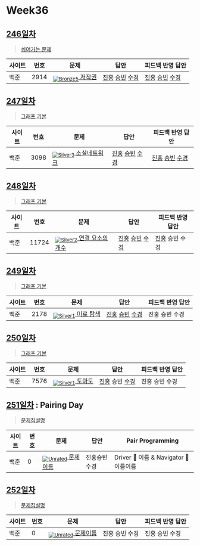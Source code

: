 <!-- tier 리스트 S -->
[Unrated]: https://user-images.githubusercontent.com/33937365/126247607-85783912-c11a-4d50-ac36-8cc7dcb75cd2.png
[Bronze5]: https://user-images.githubusercontent.com/33937365/126247611-e362d727-17a4-4737-a232-5827e185ab7c.png
[Silver5]: https://user-images.githubusercontent.com/33937365/126247618-38c5c905-672b-4d75-808e-8a7d45ea577d.png
[Silver4]: https://user-images.githubusercontent.com/33937365/126247620-ba2d1b96-b0aa-4b88-80c5-71569c69bbc3.png
[Silver3]: https://user-images.githubusercontent.com/33937365/126247621-1b55b7f4-3a79-4348-8a63-f00c1813853e.png
[Silver2]: https://user-images.githubusercontent.com/33937365/126247622-a83b30a9-6618-4593-b775-6f6730afd3f6.png
[Silver1]: https://user-images.githubusercontent.com/33937365/126247625-8d82f8ab-6f95-4ef8-a243-be31f548596e.png
<!-- tier 리스트 E -->

# Week36

## [246일차](Day246)

> [쉬어가는 문제](https://www.acmicpc.net/group/workbook/view/9797/36896)

| 사이트 | 번호 | 문제                                       | 답안           | 피드백 반영 답안 |
| ------ | ---- | ------------------------------------------ | -------------- | ---------------- |
| 백준   | 2914 | [<sub>![Bronze5]</sub> 저작권](https://www.acmicpc.net/problem/2914) | [진홍](Day246/boj2914_kjh.py) [승빈](Day246/boj2914_wsb.java) [수경](Day246/boj2914_hsk.js) | [진홍](Day246/boj2914_kjh_fb.py) [승빈](Day246/boj2914_wsb.java) [수경](Day246/boj2914_hsk.js)   |

## [247일차](Day247)

> [그래프 기본](https://www.acmicpc.net/group/workbook/view/9797/36919)

| 사이트 | 번호 | 문제                                       | 답안           | 피드백 반영 답안 |
| ------ | ---- | ------------------------------------------ | -------------- | ---------------- |
| 백준   | 3098    | [<sub>![Silver3]</sub> 소셜네트워크](https://www.acmicpc.net/problem/3098) | [진홍](Day247/boj3098_kjh.java) [승빈](Day247/boj3098_wsb.java) [수경](Day247/boj3098_hsk.js) | [진홍](Day247/boj3098_kjh.java) [승빈](Day247/boj3098_wsb.java) [수경](Day247/boj3098_hsk_fb.js)   |

## [248일차](Day248)

> [그래프 기본](https://www.acmicpc.net/group/workbook/view/9797/36956)

| 사이트 | 번호 | 문제                                       | 답안           | 피드백 반영 답안 |
| ------ | ---- | ------------------------------------------ | -------------- | ---------------- |
| 백준   | 11724 | [<sub>![Silver2]</sub> 연결 요소의 개수](https://www.acmicpc.net/problem/11724) | [진홍](Day248/boj11724_kjh.java) [승빈](Day248/boj11724_wsb.java) [수경](Day248/boj11724_hsk.js) | [진홍](Day248/boj11724_kjh.java) 승빈 수경   |

## [249일차](Day249)

> [그래프 기본](https://www.acmicpc.net/group/workbook/view/9797/36960)

| 사이트 | 번호 | 문제                                       | 답안           | 피드백 반영 답안 |
| ------ | ---- | ------------------------------------------ | -------------- | ---------------- |
| 백준   | 2178 | [<sub>![Silver1]</sub> 미로 탐색](https://www.acmicpc.net/problem/2178) | [진홍](Day249/boj2178_kjh.java) [승빈](Day249/boj2178_wsb.java) [수경](Day249/boj2178_hsk.js) | 진홍 승빈 수경   |

## [250일차](Day250)

> [그래프 기본](https://www.acmicpc.net/group/workbook/view/9797/37006)

| 사이트 | 번호 | 문제                                       | 답안           | 피드백 반영 답안 |
| ------ | ---- | ------------------------------------------ | -------------- | ---------------- |
| 백준   | 7576    | [<sub>![Silver1]</sub> 토마토](https://www.acmicpc.net/problem/7576) | [진홍](Day250/boj7576_kjh.java) 승빈 [수경](Day250/boj7576_hsk.js) | 진홍 승빈 수경   |

## [251일차](Day251) : Pairing Day

> [문제집설명](문제집링크)

| 사이트 | 번호 | 문제                                       | 답안         | Pair Programming                       |
| ------ | ---- | ------------------------------------------ | ------------ | -------------------------------------- |
| 백준   | 0    | [<sub>![Unrated]</sub> 문제이름](문제링크) | 진홍승빈수경 | Driver 🚗 이름 & Navigator 🧭 이름이름 |

## [252일차](Day252)

> [문제집설명](문제집링크)

| 사이트 | 번호 | 문제                                       | 답안           | 피드백 반영 답안 |
| ------ | ---- | ------------------------------------------ | -------------- | ---------------- |
| 백준   | 0    | [<sub>![Unrated]</sub> 문제이름](문제링크) | 진홍 승빈 수경 | 진홍 승빈 수경   |
